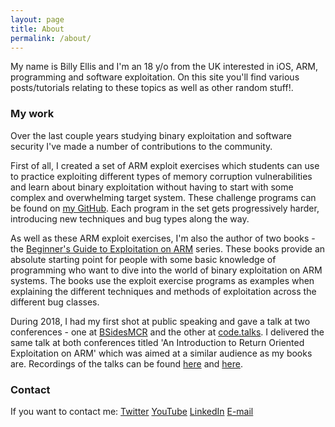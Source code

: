 ```yaml
---
layout: page
title: About
permalink: /about/
---
```


My name is Billy Ellis and I'm an 18 y/o from the UK interested in iOS, ARM, programming and software exploitation. On this site you'll find various posts/tutorials relating to these topics as well as other random stuff!.

### My work

Over the last couple years studying binary exploitation and software security I've made a number of contributions to the community.

First of all, I created a set of ARM exploit exercises which students can use to practice exploiting different types of memory corruption vulnerabilities and learn about binary exploitation without having to start with some complex and overwhelming target system. These challenge programs can be found on [my GitHub](https://github.com/Billy-Ellis/Exploit-Challenges). Each program in the set gets progressively harder, introducing new techniques and bug types along the way.

As well as these ARM exploit exercises, I'm also the author of two books - the [Beginner's Guide to Exploitation on ARM](http://zygosec.com/book.html) series. These books provide an absolute starting point for people with some basic knowledge of programming who want to dive into the world of binary exploitation on ARM systems. The books use the exploit exercise programs as examples when explaining the different techniques and methods of exploitation across the different bug classes.

During 2018, I had my first shot at public speaking and gave a talk at two conferences - one at [BSidesMCR](https://www.bsidesmcr.org.uk) and the other at [code.talks](https://www.codetalks.de). I delivered the same talk at both conferences titled 'An Introduction to Return Oriented Exploitation on ARM' which was aimed at a similar audience as my books are. Recordings of the talks can be found [here](https://www.youtube.com/watch?v=-_LGrrKv61c&t=32s) and [here](https://www.youtube.com/watch?v=9Mq6NTLGHtM).

### Contact

If you want to contact me:
[Twitter](https://twitter.com/bellis1000)
[YouTube](https://youtube.com/c/BillyEllis)
[LinkedIn](https://uk.linkedin.com/in/billy-ellis)
[E-mail](billy@zygosec.com)
